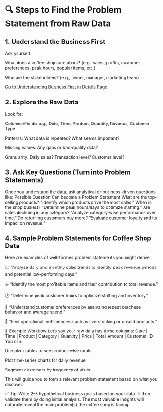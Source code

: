 # 🔍 Steps to Find the Problem Statement from Raw Data
##  1. Understand the Business First
  Ask yourself:

What does a coffee shop care about?
(e.g., sales, profits, customer preferences, peak hours, popular items, etc.)

Who are the stakeholders?
(e.g., owner, manager, marketing team)

[Go to Understanding Buisness First in Details  Page](UnderstandtheBUsinessFirstDetails.md)

##   2. Explore the Raw Data
  Look for:

Columns/Fields: e.g., Date, Time, Product, Quantity, Revenue, Customer Type

Patterns: What data is repeated? What seems important?

Missing values: Any gaps or bad-quality data?

Granularity: Daily sales? Transaction level? Customer level?

##  3. Ask Key Questions (Turn into Problem Statements)
Once you understand the data, ask analytical or business-driven questions like:
Possible Question	Can become a Problem Statement
What are the top-selling products?	"Identify which products drive the most sales."
When is the shop busiest?	"Determine peak hours/days to optimize staffing."
Are sales declining in any category?	"Analyze category-wise performance over time."
Do returning customers buy more?	"Evaluate customer loyalty and its impact on revenue."

##  4. Sample Problem Statements for Coffee Shop Data
Here are examples of well-formed problem statements you might derive:

📈 “Analyze daily and monthly sales trends to identify peak revenue periods and potential low-performing days.”

☕ “Identify the most profitable items and their contribution to total revenue.”

🕒 “Determine peak customer hours to optimize staffing and inventory.”

🎯 “Understand customer preferences by analyzing repeat purchase behavior and average spend.”

🧾 “Find operational inefficiencies such as overstocking or unsold products.”

🔧 Example Workflow
Let’s say your raw data has these columns:
Date | Time | Product | Category | Quantity | Price | Total_Amount | Customer_ID
You can:

Use pivot tables to see product-wise totals

Plot time-series charts for daily revenue

Segment customers by frequency of visits

This will guide you to form a relevant problem statement based on what you discover.

✅ Tip:
Write 2–3 hypothetical business goals based on your data → then validate them by doing initial analysis. The most valuable insights will naturally reveal the main problem(s) the coffee shop is facing.

